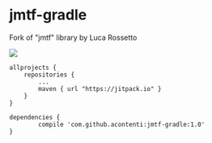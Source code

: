 # jmtf-gradle

Fork of "jmtf" library by Luca Rossetto

[![](https://jitpack.io/v/acontenti/jmtf-gradle.svg)](https://jitpack.io/#acontenti/jmtf-gradle)

	allprojects {
		repositories {
			...
			maven { url "https://jitpack.io" }
		}
	}
	
	dependencies {
	        compile 'com.github.acontenti:jmtf-gradle:1.0'
	}
